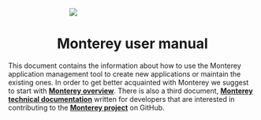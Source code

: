 <div style="width: 256px; margin: 0 auto;">
<img src="https://cloud.githubusercontent.com/assets/2189477/17883198/98b9c8aa-6911-11e6-8dba-1d8defeca376.png"/>
</div>

<h1 style="text-align: center;">Monterey user manual</h1>

This document contains the information about how to use the Monterey application management tool to create new applications or maintain the existing ones. In order to get better acquainted with Monterey we suggest to start with **[Monterey overview](https://www.gitbook.com/book/aurelia-ui-toolkits/monterey-overview/content)**. There is also a third document, **[Monterey technical documentation](https://www.gitbook.com/book/aurelia-ui-toolkits/monterey-technical-documentation/content)** written for developers that are interested in contributing to the **[Monterey project](https://github.com/monterey-framework)** on GitHub.





